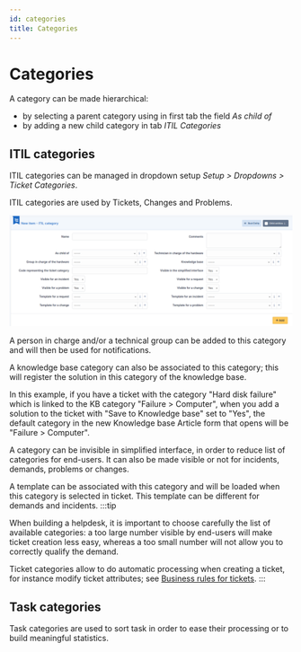 ```yaml
---
id: categories
title: Categories
---
```


# Categories

A category can be made hierarchical:

- by selecting a parent category using in first tab the field *As child
  of*
- by adding a new child category in tab *ITIL Categories*

## ITIL categories

ITIL categories can be managed in dropdown setup *Setup \> Dropdowns \>
Ticket Categories*.

ITIL categories are used by Tickets, Changes and Problems.

![ITIL category](../../assets/modules/assistance/images/itilcategory.png)

A person in charge and/or a technical group can be added to this
category and will then be used for notifications.

A knowledge base category can also be associated to this category; this
will register the solution in this category of the knowledge base.

In this example, if you have a ticket with the category "Hard disk
failure" which is linked to the KB category "Failure \> Computer",
when you add a solution to the ticket with "Save to Knowledge base"
set to "Yes", the default category in the new Knowledge base Article
form that opens will be "Failure \> Computer".

A category can be invisible in simplified interface, in order to reduce
list of categories for end-users. It can also be made visible or not for
incidents, demands, problems or changes.

A template can be associated with this category and will be loaded when
this category is selected in ticket. This template can be different for
demands and incidents.
:::tip

When building a helpdesk, it is important to choose carefully the list
of available categories: a too large number visible by end-users will
make ticket creation less easy, whereas a too small number will not
allow you to correctly qualify the demand.

Ticket categories allow to do automatic processing when creating a
ticket, for instance modify ticket attributes; see
[Business rules for tickets](../../modules/administration/rules/ticketbusinessrules).
:::

## Task categories

Task categories are used to sort task in order to ease their processing
or to build meaningful statistics.

